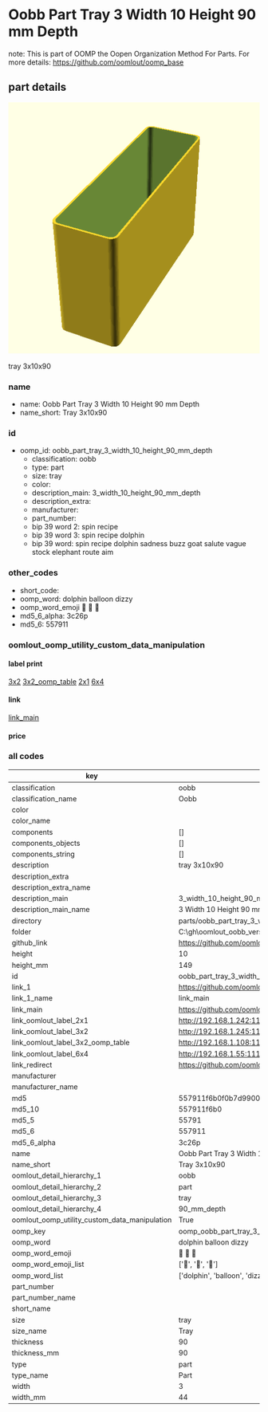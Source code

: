 # Oobb Part Tray 3 Width 10 Height 90 mm Depth  

note: This is part of OOMP the Oopen Organization Method For Parts. For more details: https://github.com/oomlout/oomp_base

##  part details
  

[![](3dpr.png)](3dpr.png)

tray 3x10x90



### name
* name: Oobb Part Tray 3 Width 10 Height 90 mm Depth
* name_short: Tray 3x10x90 
### id
* oomp_id: oobb_part_tray_3_width_10_height_90_mm_depth
  * classification: oobb
  * type: part
  * size: tray
  * color: 
  * description_main: 3_width_10_height_90_mm_depth
  * description_extra: 
  * manufacturer: 
  * part_number: 
  * bip 39 word 2: spin recipe
  * bip 39 word 3: spin recipe dolphin
  * bip 39 word: spin recipe dolphin sadness buzz goat salute vague stock elephant route aim

### other_codes
* short_code: 
* oomp_word: dolphin balloon dizzy
* oomp_word_emoji :dolphin: :balloon: :dizzy:
* md5_6_alpha: 3c26p
* md5_6: 557911






### oomlout_oomp_utility_custom_data_manipulation
#### label print
[3x2](http://192.168.1.245:1112/?label=oomp%203c26p)
[3x2_oomp_table](http://192.168.1.108:1112/?label=oomp%203c26p)
[2x1](http://192.168.1.242:1112/?label=oomp%203c26p)
[6x4](http://192.168.1.55:1112/?label=oomp%203c26p)    

#### link

[link_main](https://github.com/oomlout/oomlout_oobb_version_4_generated_parts/tree/main/navigation_oomp/oobb/part/tray/3_width_10_height_90_mm_depth/part)                              

#### price







### all codes 
| key | value |  
| --- | --- |  
| classification | oobb |  
| classification_name | Oobb |  
| color |  |  
| color_name |  |  
| components | [] |  
| components_objects | [] |  
| components_string | [] |  
| description | tray 3x10x90 |  
| description_extra |  |  
| description_extra_name |  |  
| description_main | 3_width_10_height_90_mm_depth |  
| description_main_name | 3 Width 10 Height 90 mm Depth |  
| directory | parts/oobb_part_tray_3_width_10_height_90_mm_depth |  
| folder | C:\gh\oomlout_oobb_version_4_generated_parts\parts\oobb_part_tray_3_width_10_height_90_mm_depth |  
| github_link | https://github.com/oomlout/oomlout_oomp_part_src/tree/main/parts/oobb_part_tray_3_width_10_height_90_mm_depth |  
| height | 10 |  
| height_mm | 149 |  
| id | oobb_part_tray_3_width_10_height_90_mm_depth |  
| link_1 | https://github.com/oomlout/oomlout_oobb_version_4_generated_parts/tree/main/navigation_oomp/oobb/part/tray/3_width_10_height_90_mm_depth/part |  
| link_1_name | link_main |  
| link_main | https://github.com/oomlout/oomlout_oobb_version_4_generated_parts/tree/main/navigation_oomp/oobb/part/tray/3_width_10_height_90_mm_depth/part |  
| link_oomlout_label_2x1 | http://192.168.1.242:1112/?label=oomp%203c26p |  
| link_oomlout_label_3x2 | http://192.168.1.245:1112/?label=oomp%203c26p |  
| link_oomlout_label_3x2_oomp_table | http://192.168.1.108:1112/?label=oomp%203c26p |  
| link_oomlout_label_6x4 | http://192.168.1.55:1112/?label=oomp%203c26p |  
| link_redirect | https://github.com/oomlout/oomlout_oobb_version_4_generated_parts/tree/main/parts/oobb_tray_03_10_90 |  
| manufacturer |  |  
| manufacturer_name |  |  
| md5 | 557911f6b0f0b7d9900fcbde81acee8f |  
| md5_10 | 557911f6b0 |  
| md5_5 | 55791 |  
| md5_6 | 557911 |  
| md5_6_alpha | 3c26p |  
| name | Oobb Part Tray 3 Width 10 Height 90 mm Depth |  
| name_short | Tray 3x10x90  |  
| oomlout_detail_hierarchy_1 | oobb |  
| oomlout_detail_hierarchy_2 | part |  
| oomlout_detail_hierarchy_3 | tray |  
| oomlout_detail_hierarchy_4 | 90_mm_depth |  
| oomlout_oomp_utility_custom_data_manipulation | True |  
| oomp_key | oomp_oobb_part_tray_3_width_10_height_90_mm_depth |  
| oomp_word | dolphin balloon dizzy |  
| oomp_word_emoji | :dolphin: :balloon: :dizzy: |  
| oomp_word_emoji_list | [':dolphin:', ':balloon:', ':dizzy:'] |  
| oomp_word_list | ['dolphin', 'balloon', 'dizzy'] |  
| part_number |  |  
| part_number_name |  |  
| short_name |  |  
| size | tray |  
| size_name | Tray |  
| thickness | 90 |  
| thickness_mm | 90 |  
| type | part |  
| type_name | Part |  
| width | 3 |  
| width_mm | 44 |  
